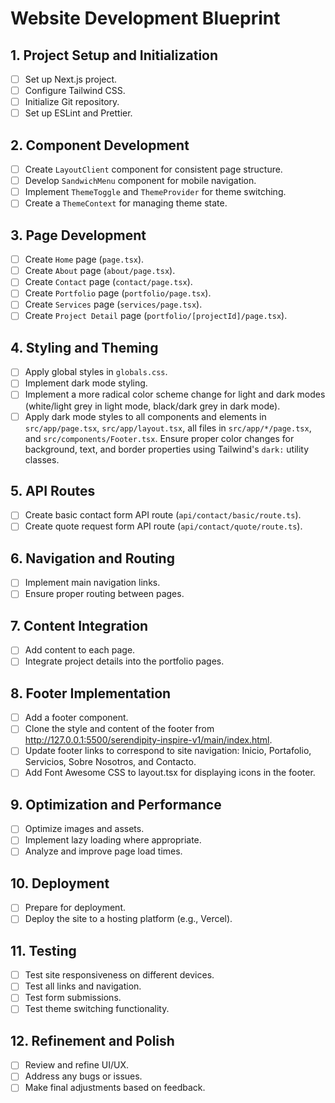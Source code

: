 # Website Development Blueprint

## 1. Project Setup and Initialization
- [ ] Set up Next.js project.
- [ ] Configure Tailwind CSS.
- [ ] Initialize Git repository.
- [ ] Set up ESLint and Prettier.

## 2. Component Development
- [ ] Create `LayoutClient` component for consistent page structure.
- [ ] Develop `SandwichMenu` component for mobile navigation.
- [ ] Implement `ThemeToggle` and `ThemeProvider` for theme switching.
- [ ] Create a `ThemeContext` for managing theme state.

## 3. Page Development
- [ ] Create `Home` page (`page.tsx`).
- [ ] Create `About` page (`about/page.tsx`).
- [ ] Create `Contact` page (`contact/page.tsx`).
- [ ] Create `Portfolio` page (`portfolio/page.tsx`).
- [ ] Create `Services` page (`services/page.tsx`).
- [ ] Create `Project Detail` page (`portfolio/[projectId]/page.tsx`).

## 4. Styling and Theming
- [ ] Apply global styles in `globals.css`.
- [ ] Implement dark mode styling.
- [ ] Implement a more radical color scheme change for light and dark modes (white/light grey in light mode, black/dark grey in dark mode).
- [ ] Apply dark mode styles to all components and elements in `src/app/page.tsx`, `src/app/layout.tsx`, all files in `src/app/*/page.tsx`, and `src/components/Footer.tsx`. Ensure proper color changes for background, text, and border properties using Tailwind's `dark:` utility classes.

## 5. API Routes
- [ ] Create basic contact form API route (`api/contact/basic/route.ts`).
- [ ] Create quote request form API route (`api/contact/quote/route.ts`).

## 6. Navigation and Routing
- [ ] Implement main navigation links.
- [ ] Ensure proper routing between pages.

## 7. Content Integration
- [ ] Add content to each page.
- [ ] Integrate project details into the portfolio pages.

## 8. Footer Implementation
- [ ] Add a footer component.
- [ ] Clone the style and content of the footer from http://127.0.0.1:5500/serendipity-inspire-v1/main/index.html.
- [ ] Update footer links to correspond to site navigation: Inicio, Portafolio, Servicios, Sobre Nosotros, and Contacto.
- [ ] Add Font Awesome CSS to layout.tsx for displaying icons in the footer.

## 9. Optimization and Performance
- [ ] Optimize images and assets.
- [ ] Implement lazy loading where appropriate.
- [ ] Analyze and improve page load times.

## 10. Deployment
- [ ] Prepare for deployment.
- [ ] Deploy the site to a hosting platform (e.g., Vercel).

## 11. Testing
- [ ] Test site responsiveness on different devices.
- [ ] Test all links and navigation.
- [ ] Test form submissions.
- [ ] Test theme switching functionality.

## 12. Refinement and Polish
- [ ] Review and refine UI/UX.
- [ ] Address any bugs or issues.
- [ ] Make final adjustments based on feedback.